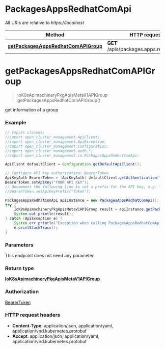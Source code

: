 # PackagesAppsRedhatComApi

All URIs are relative to *https://localhost*

Method | HTTP request | Description
------------- | ------------- | -------------
[**getPackagesAppsRedhatComAPIGroup**](PackagesAppsRedhatComApi.md#getPackagesAppsRedhatComAPIGroup) | **GET** /apis/packages.apps.redhat.com/ | 


<a name="getPackagesAppsRedhatComAPIGroup"></a>
# **getPackagesAppsRedhatComAPIGroup**
> IoK8sApimachineryPkgApisMetaV1APIGroup getPackagesAppsRedhatComAPIGroup()



get information of a group

### Example
```java
// Import classes:
//import open_cluster_management.ApiClient;
//import open_cluster_management.ApiException;
//import open_cluster_management.Configuration;
//import open_cluster_management.auth.*;
//import open_cluster_management.io.PackagesAppsRedhatComApi;

ApiClient defaultClient = Configuration.getDefaultApiClient();

// Configure API key authorization: BearerToken
ApiKeyAuth BearerToken = (ApiKeyAuth) defaultClient.getAuthentication("BearerToken");
BearerToken.setApiKey("YOUR API KEY");
// Uncomment the following line to set a prefix for the API key, e.g. "Token" (defaults to null)
//BearerToken.setApiKeyPrefix("Token");

PackagesAppsRedhatComApi apiInstance = new PackagesAppsRedhatComApi();
try {
    IoK8sApimachineryPkgApisMetaV1APIGroup result = apiInstance.getPackagesAppsRedhatComAPIGroup();
    System.out.println(result);
} catch (ApiException e) {
    System.err.println("Exception when calling PackagesAppsRedhatComApi#getPackagesAppsRedhatComAPIGroup");
    e.printStackTrace();
}
```

### Parameters
This endpoint does not need any parameter.

### Return type

[**IoK8sApimachineryPkgApisMetaV1APIGroup**](IoK8sApimachineryPkgApisMetaV1APIGroup.md)

### Authorization

[BearerToken](../README.md#BearerToken)

### HTTP request headers

 - **Content-Type**: application/json, application/yaml, application/vnd.kubernetes.protobuf
 - **Accept**: application/json, application/yaml, application/vnd.kubernetes.protobuf

